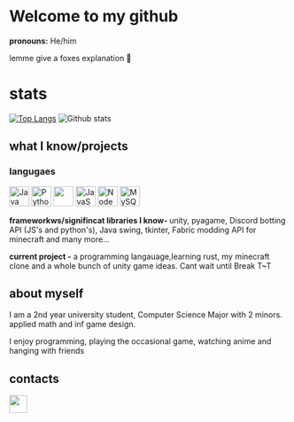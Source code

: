 # Welcome to my github

<b>pronouns:</b> He/him

lemme give a foxes explanation 🦊

# stats

[![Top Langs](https://github-readme-stats.vercel.app/api/top-langs/?username=TheoW03&theme=cobalt&layout=compact)](https://github.com/anuraghazra/github-readme-stats)
![Github stats](https://github-readme-stats.vercel.app/api?username=TheoW03&theme=cobalt&show_icons=true&count_private=true)



<h2> what I know/projects </h2>

### langugaes
<p align="left">
<a href="https://www.oracle.com/java/" target="_blank" rel="noreferrer"><img src="https://raw.githubusercontent.com/danielcranney/readme-generator/main/public/icons/skills/java-colored.svg" width="36" height="36" alt="Java" /></a>
<a href="https://www.python.org/" target="_blank" rel="noreferrer"><img src="https://raw.githubusercontent.com/danielcranney/readme-generator/main/public/icons/skills/python-colored.svg" width="36" height="36" alt="Python" /></a>
<img width="36" height="36"src=https://raw.githubusercontent.com/danielcranney/readme-generator/main/public/icons/skills/rust.svg>
<a href="https://developer.mozilla.org/en-US/docs/Web/JavaScript" target="_blank" rel="noreferrer"><img src="https://raw.githubusercontent.com/danielcranney/readme-generator/main/public/icons/skills/javascript-colored.svg" width="36" height="36" alt="JavaScript" /></a>
<a href="https://nodejs.org/en/" target="_blank" rel="noreferrer"><img src="https://raw.githubusercontent.com/danielcranney/readme-generator/main/public/icons/skills/nodejs-colored.svg" width="36" height="36" alt="NodeJS" /></a>
<a href="https://www.mysql.com/" target="_blank" rel="noreferrer"><img src="https://raw.githubusercontent.com/danielcranney/readme-generator/main/public/icons/skills/mysql-colored.svg" width="36" height="36" alt="MySQL" /></a></p>

<b>frameworkws/signifincat libraries I know- </b> unity, pyagame, Discord botting API (JS's and python's), Java swing, tkinter, Fabric modding API for minecraft and many more...

<b>current project -</b> a programming langauage,learning rust, my minecraft clone and a whole bunch of unity game ideas. Cant wait until Break T~T

<h2> about myself </h2>

I am a 2nd year university student, Computer Science Major with 2 minors. applied math and inf game design. 

I enjoy programming, playing the occasional game, watching anime and hanging with friends

<h2> contacts </h2>
<p align="left"> <a href="https://discord.com/users/TheoW#4679" target="_blank" rel="noreferrer"><img src="https://raw.githubusercontent.com/danielcranney/readme-generator/main/public/icons/socials/discord.svg" width="32" height="32" /></a></p>
